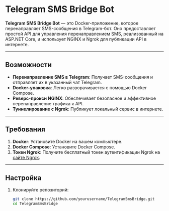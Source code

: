 # Telegram SMS Bridge Bot

**Telegram SMS Bridge Bot** — это Docker-приложение, которое перенаправляет SMS-сообщения в Telegram-бот. Оно предоставляет простой API для управления перенаправлением SMS, реализованный на ASP.NET Core, и использует NGINX и Ngrok для публикации API в интернете.

---

## Возможности

- **Перенаправление SMS в Telegram**: Получает SMS-сообщения и отправляет их в указанный чат Telegram.
- **Docker-упаковка**: Легко разворачивается с помощью Docker Compose.
- **Реверс-прокси NGINX**: Обеспечивает безопасное и эффективное перенаправление трафика к API.
- **Туннелирование с Ngrok**: Публикует локальный сервис в интернете.

---

## Требования

1. **Docker**: Установите Docker на вашем компьютере.
2. **Docker Compose**: Установите Docker Compose.
3. **Токен Ngrok**: Получите бесплатный токен аутентификации Ngrok на [сайте Ngrok](https://ngrok.com/).

---

## Настройка

1. Клонируйте репозиторий:
   ```bash
   git clone https://github.com/yourusername/TelegramSmsBridge.git
   cd TelegramSmsBridge
